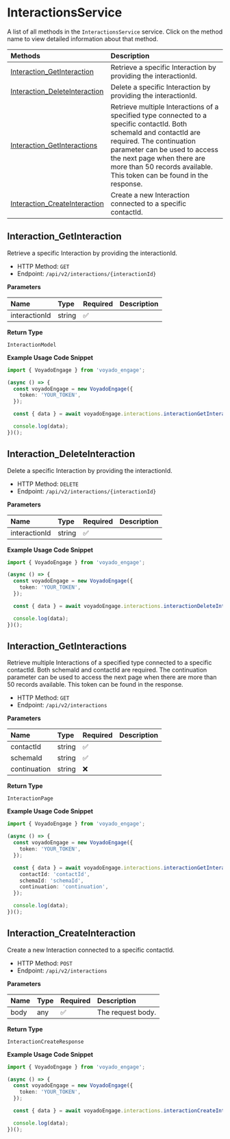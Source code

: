 # InteractionsService

A list of all methods in the `InteractionsService` service. Click on the method name to view detailed information about that method.

| Methods                                                         | Description                                                                                                                                                                                                                                                                            |
| :-------------------------------------------------------------- | :------------------------------------------------------------------------------------------------------------------------------------------------------------------------------------------------------------------------------------------------------------------------------------- |
| [Interaction_GetInteraction](#interaction_getinteraction)       | Retrieve a specific Interaction by providing the interactionId.                                                                                                                                                                                                                        |
| [Interaction_DeleteInteraction](#interaction_deleteinteraction) | Delete a specific Interaction by providing the interactionId.                                                                                                                                                                                                                          |
| [Interaction_GetInteractions](#interaction_getinteractions)     | Retrieve multiple Interactions of a specified type connected to a specific contactId. Both schemaId and contactId are required. The continuation parameter can be used to access the next page when there are more than 50 records available. This token can be found in the response. |
| [Interaction_CreateInteraction](#interaction_createinteraction) | Create a new Interaction connected to a specific contactId.                                                                                                                                                                                                                            |

## Interaction_GetInteraction

Retrieve a specific Interaction by providing the interactionId.

- HTTP Method: `GET`
- Endpoint: `/api/v2/interactions/{interactionId}`

**Parameters**

| Name          | Type   | Required | Description |
| :------------ | :----- | :------- | :---------- |
| interactionId | string | ✅       |             |

**Return Type**

`InteractionModel`

**Example Usage Code Snippet**

```typescript
import { VoyadoEngage } from 'voyado_engage';

(async () => {
  const voyadoEngage = new VoyadoEngage({
    token: 'YOUR_TOKEN',
  });

  const { data } = await voyadoEngage.interactions.interactionGetInteraction('interactionId');

  console.log(data);
})();
```

## Interaction_DeleteInteraction

Delete a specific Interaction by providing the interactionId.

- HTTP Method: `DELETE`
- Endpoint: `/api/v2/interactions/{interactionId}`

**Parameters**

| Name          | Type   | Required | Description |
| :------------ | :----- | :------- | :---------- |
| interactionId | string | ✅       |             |

**Example Usage Code Snippet**

```typescript
import { VoyadoEngage } from 'voyado_engage';

(async () => {
  const voyadoEngage = new VoyadoEngage({
    token: 'YOUR_TOKEN',
  });

  const { data } = await voyadoEngage.interactions.interactionDeleteInteraction('interactionId');

  console.log(data);
})();
```

## Interaction_GetInteractions

Retrieve multiple Interactions of a specified type connected to a specific contactId. Both schemaId and contactId are required. The continuation parameter can be used to access the next page when there are more than 50 records available. This token can be found in the response.

- HTTP Method: `GET`
- Endpoint: `/api/v2/interactions`

**Parameters**

| Name         | Type   | Required | Description |
| :----------- | :----- | :------- | :---------- |
| contactId    | string | ✅       |             |
| schemaId     | string | ✅       |             |
| continuation | string | ❌       |             |

**Return Type**

`InteractionPage`

**Example Usage Code Snippet**

```typescript
import { VoyadoEngage } from 'voyado_engage';

(async () => {
  const voyadoEngage = new VoyadoEngage({
    token: 'YOUR_TOKEN',
  });

  const { data } = await voyadoEngage.interactions.interactionGetInteractions({
    contactId: 'contactId',
    schemaId: 'schemaId',
    continuation: 'continuation',
  });

  console.log(data);
})();
```

## Interaction_CreateInteraction

Create a new Interaction connected to a specific contactId.

- HTTP Method: `POST`
- Endpoint: `/api/v2/interactions`

**Parameters**

| Name | Type | Required | Description       |
| :--- | :--- | :------- | :---------------- |
| body | any  | ✅       | The request body. |

**Return Type**

`InteractionCreateResponse`

**Example Usage Code Snippet**

```typescript
import { VoyadoEngage } from 'voyado_engage';

(async () => {
  const voyadoEngage = new VoyadoEngage({
    token: 'YOUR_TOKEN',
  });

  const { data } = await voyadoEngage.interactions.interactionCreateInteraction(input);

  console.log(data);
})();
```

<!-- This file was generated by liblab | https://liblab.com/ -->
